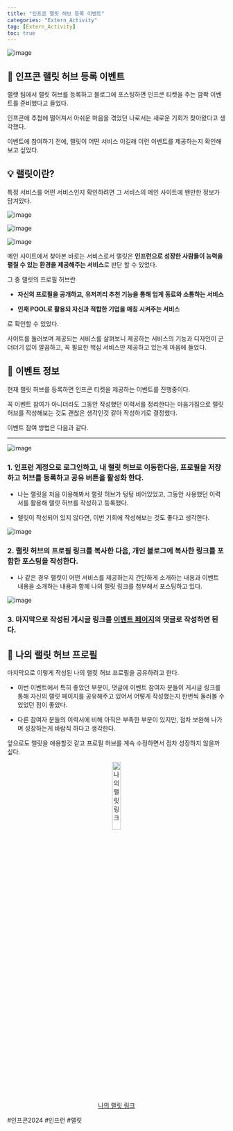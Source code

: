 ```yaml
---
title: "인프콘 랠릿 허브 등록 이벤트"
categories: "Extern_Activity"
tag: [Extern_Activity]
toc: true
---
```


![image](https://cdn.inflearn.com/public/files/pages/8cc0e77f-c4c2-44de-87b8-07f81a3245b3/infcon%20rallit%20event.png)

## 🎁 인프콘 랠릿 허브 등록 이벤트

랠랫 팀에서 랠릿 허브를 등록하고 블로그에 포스팅하면 인프콘 티켓을 주는 깜짝 이벤트를 준비했다고 들었다.

인프콘에 추첨에 떨어져서 아쉬운 마음을 겪었던 나로서는 새로운 기회가 찾아왔다고 생각했다.

이벤트에 참여하기 전에, 랠릿이 어떤 서비스 이길래 이런 이벤트를 제공하는지 확인해보고 싶었다.

## 💡 랠릿이란?

특정 서비스를 어떤 서비스인지 확인하려면 그 서비스의 메인 사이트에 왠만한 정보가 담겨있다.

![image](https://imgur.com/9FFljV1.png)

![image](https://imgur.com/m7xnxAz.png)

![image](https://imgur.com/ePWowJl.png)

메인 사이트에서 찾아본 바로는 서비스로서 랠릿은 **인프런으로 성장한 사람들이 능력을 펼칠 수 있는 환경을 제공해주는 서비스**로 판단 할 수 있었다.

그 중 랠릿의 프로필 허브란 

- **자신의 프로필을 공개하고, 유저끼리 추천 기능을 통해 업계 동료와 소통하는 서비스**

- **인재 POOL로 활용되 자신과 적합한 기업을 매칭 시켜주는 서비스**

로 확인할 수 있었다.

사이트를 둘러보며 제공되는 서비스를 살펴보니 제공하는 서비스의 기능과 디자인이 군더더기 없이 깔끔하고, 꼭 필요한 핵심 서비스만 제공하고 있는게 마음에 들었다.

## 📄 이벤트 정보

현재 랠릿 허브를 등록하면 인프콘 티켓을 제공하는 이벤트를 진행중이다.

꼭 이벤트 참여가 아니더라도 그동안 작성했던 이력서를 정리한다는 마음가짐으로 랠릿 허브를 작성해보는 것도 괜찮은 생각인것 같아 작성하기로 결정했다.

이벤트 참여 방법은 다음과 같다.

---

![image](https://imgur.com/9LGqtIz.png)

### 1. 인프런 계정으로 로그인하고, 내 랠릿 허브로 이동한다음, 프로필을 저장하고 허브를 등록하고 공유 버튼을 활성화 한다.

- 나는 랠릿을 처음 이용해봐서 랠릿 허브가 텅텅 비어있었고, 그동안 사용했던 이력서를 활용해 랠릿 허브를 작성하고 등록했다. 

- 랠릿이 작성되어 있지 않다면, 이번 기회에 작성해보는 것도 좋다고 생각한다.

![image](https://imgur.com/VbdRLid.png)

### 2. 랠릿 허브의 프로필 링크를 복사한 다음, 개인 블로그에 복사한 링크를 포함한 포스팅을 작성한다.

- 나 같은 경우 랠릿이 어떤 서비스를 제공하는지 간단하게 소개하는 내용과 이벤트 내용을 소개하는 내용과 함께 나의 랠릿 링크를 첨부해서 포스팅하고 있다.

![image](https://imgur.com/uU36KR7.png)

### 3. 마지막으로 작성된 게시글 링크를 [이벤트 페이지](https://www.inflearn.com/pages/infcon-2024-rallit-hub)의 댓글로 작성하면 된다.

## 🔗 나의 랠릿 허브 프로필

마지막으로 이렇게 작성된 나의 랠릿 허브 프로필을 공유하려고 한다.

* 이번 이벤트에서 특히 좋았던 부분이, 댓글에 이벤트 참여자 분들이 게시글 링크를 통해 자신의 랠릿 페이지를 공유해주고 있어서 어떻게 작성했는지 한번씩 둘러볼 수 있었던 점이 좋았다.

* 다른 참여자 분들의 이력서에 비해 아직은 부족한 부분이 있지만, 점차 보완해 나가며 성장하는게 바람직 하다고 생각한다.

앞으로도 랠릿을 애용할것 같고 프로필 허브를 계속 수정하면서 점차 성장하지 않을까 싶다.

<div align="center">
  <a href="https://www.rallit.com/resumes/1296125@dldydtn207/%EC%9D%B4%EC%9A%A9%EC%88%98">
    <img src="https://imgur.com/gaodbSl.png" alt="나의 랠릿 링크" style="width: 20%; height: auto;">
  </a>
</div>

<div align="center">
  <a href="https://www.rallit.com/resumes/1296125@dldydtn207/%EC%9D%B4%EC%9A%A9%EC%88%98">나의 랠릿 링크</a>
</div>

#인프콘2024 #인프런 #랠릿
